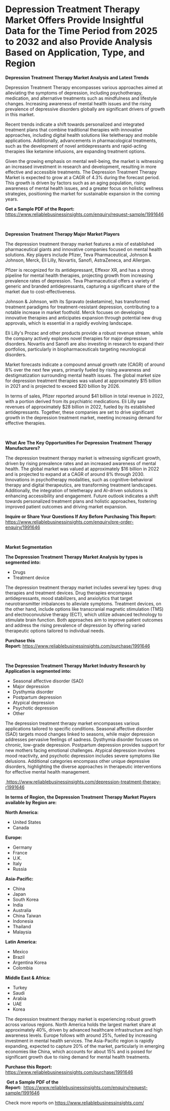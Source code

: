 <p><h1>Depression Treatment Therapy Market Offers Provide Insightful Data for the Time Period from 2025 to 2032 and also Provide Analysis Based on Application, Type, and Region</h1></p><p><strong>Depression Treatment Therapy Market Analysis and Latest Trends</strong></p>
<p><p>Depression Treatment Therapy encompasses various approaches aimed at alleviating the symptoms of depression, including psychotherapy, medication, and alternative treatments such as mindfulness and lifestyle changes. Increasing awareness of mental health issues and the rising prevalence of depressive disorders globally are significant drivers of growth in this market. </p><p>Recent trends indicate a shift towards personalized and integrated treatment plans that combine traditional therapies with innovative approaches, including digital health solutions like teletherapy and mobile applications. Additionally, advancements in pharmacological treatments, such as the development of novel antidepressants and rapid-acting therapies like ketamine infusions, are expanding treatment options. </p><p>Given the growing emphasis on mental well-being, the market is witnessing an increased investment in research and development, resulting in more effective and accessible treatments. The Depression Treatment Therapy Market is expected to grow at a CAGR of 4.3% during the forecast period. This growth is driven by factors such as an aging population, rising awareness of mental health issues, and a greater focus on holistic wellness strategies, positioning the market for sustainable expansion in the coming years.</p></p>
<p><strong>Get a Sample PDF of the Report:&nbsp;</strong> <a href="https://www.reliablebusinessinsights.com/enquiry/request-sample/1991646?utm_campaign=84&utm_medium=2&utm_source=Github&utm_content=ia&utm_term=03032025&utm_id=depression-treatment-therapy">https://www.reliablebusinessinsights.com/enquiry/request-sample/1991646</a></p>
<p>&nbsp;</p>
<p><strong>Depression Treatment Therapy Major Market Players</strong></p>
<p><p>The depression treatment therapy market features a mix of established pharmaceutical giants and innovative companies focused on mental health solutions. Key players include Pfizer, Teva Pharmaceutical, Johnson & Johnson, Merck, Eli Lilly, Novartis, Sanofi, AstraZeneca, and Allergan. </p><p>Pfizer is recognized for its antidepressant, Effexor XR, and has a strong pipeline for mental health therapies, projecting growth from increasing prevalence rates of depression. Teva Pharmaceutical offers a variety of generic and branded antidepressants, capturing a significant share of the market due to cost-effectiveness.</p><p>Johnson & Johnson, with its Spravato (esketamine), has transformed treatment paradigms for treatment-resistant depression, contributing to a notable increase in market foothold. Merck focuses on developing innovative therapies and anticipates expansion through potential new drug approvals, which is essential in a rapidly evolving landscape.</p><p>Eli Lilly's Prozac and other products provide a robust revenue stream, while the company actively explores novel therapies for major depressive disorders. Novartis and Sanofi are also investing in research to expand their portfolios, particularly in biopharmaceuticals targeting neurological disorders.</p><p>Market forecasts indicate a compound annual growth rate (CAGR) of around 8% over the next few years, primarily fueled by rising awareness and destigmatization surrounding mental health issues. The global market size for depression treatment therapies was valued at approximately $15 billion in 2021 and is projected to exceed $20 billion by 2026.</p><p>In terms of sales, Pfizer reported around $41 billion in total revenue in 2022, with a portion derived from its psychiatric medications. Eli Lilly saw revenues of approximately $28 billion in 2022, fueled by its established antidepressants. Together, these companies are set to drive significant growth in the depression treatment market, meeting increasing demand for effective therapies.</p></p>
<p>&nbsp;</p>
<p><strong>What Are The Key Opportunities For Depression Treatment Therapy Manufacturers?</strong></p>
<p><p>The depression treatment therapy market is witnessing significant growth, driven by rising prevalence rates and an increased awareness of mental health. The global market was valued at approximately $16 billion in 2022 and is projected to expand at a CAGR of around 8% through 2030. Innovations in psychotherapy modalities, such as cognitive-behavioral therapy and digital therapeutics, are transforming treatment landscapes. Additionally, the integration of teletherapy and AI-driven solutions is enhancing accessibility and engagement. Future outlook indicates a shift towards personalized treatment plans and holistic approaches, fostering improved patient outcomes and driving market expansion.</p></p>
<p><strong>Inquire or Share Your Questions If Any Before Purchasing This Report:</strong> <a href="https://www.reliablebusinessinsights.com/enquiry/pre-order-enquiry/1991646?utm_campaign=84&utm_medium=2&utm_source=Github&utm_content=ia&utm_term=03032025&utm_id=depression-treatment-therapy">https://www.reliablebusinessinsights.com/enquiry/pre-order-enquiry/1991646</a></p>
<p>&nbsp;</p>
<p><strong>Market Segmentation</strong></p>
<p><strong>The Depression Treatment Therapy Market Analysis by types is segmented into:</strong></p>
<p><ul><li>Drugs</li><li>Treatment device</li></ul></p>
<p><p>The depression treatment therapy market includes several key types: drug therapies and treatment devices. Drug therapies encompass antidepressants, mood stabilizers, and anxiolytics that target neurotransmitter imbalances to alleviate symptoms. Treatment devices, on the other hand, include options like transcranial magnetic stimulation (TMS) and electroconvulsive therapy (ECT), which utilize advanced technology to stimulate brain function. Both approaches aim to improve patient outcomes and address the rising prevalence of depression by offering varied therapeutic options tailored to individual needs.</p></p>
<p><strong>Purchase this Report:&nbsp;</strong><a href="https://www.reliablebusinessinsights.com/purchase/1991646?utm_campaign=84&utm_medium=2&utm_source=Github&utm_content=ia&utm_term=03032025&utm_id=depression-treatment-therapy">https://www.reliablebusinessinsights.com/purchase/1991646</a></p>
<p>&nbsp;</p>
<p><strong>The Depression Treatment Therapy Market Industry Research by Application is segmented into:</strong></p>
<p><ul><li>Seasonal affective disorder (SAD)</li><li>Major depression</li><li>Dysthymia disorder</li><li>Postpartum depression</li><li>Atypical depression</li><li>Psychotic depression</li><li>Other</li></ul></p>
<p><p>The depression treatment therapy market encompasses various applications tailored to specific conditions. Seasonal affective disorder (SAD) targets mood changes linked to seasons, while major depression addresses pervasive feelings of sadness. Dysthymia disorder focuses on chronic, low-grade depression. Postpartum depression provides support for new mothers facing emotional challenges. Atypical depression involves mood reactivity, and psychotic depression includes severe symptoms like delusions. Additional categories encompass other unique depressive disorders, highlighting the diverse approaches in therapeutic interventions for effective mental health management.</p></p>
<p><a href="https://www.reliablebusinessinsights.com/depression-treatment-therapy-r1991646?utm_campaign=84&utm_medium=2&utm_source=Github&utm_content=ia&utm_term=03032025&utm_id=depression-treatment-therapy">&nbsp;https://www.reliablebusinessinsights.com/depression-treatment-therapy-r1991646</a></p>
<p><strong>In terms of Region, the Depression Treatment Therapy Market Players available by Region are:</strong></p>
<p>
    <p> <strong> North America: </strong>
        <ul>
            <li>United States</li>
            <li>Canada</li>
        </ul>
        </p> 
    <p> <strong> Europe: </strong>
        <ul>
            <li>Germany</li>
            <li>France</li>
            <li>U.K.</li>
            <li>Italy</li>
            <li>Russia</li>
        </ul>
        </p> 
    <p> <strong> Asia-Pacific: </strong>
        <ul>
            <li>China</li>
            <li>Japan</li>
            <li>South Korea</li>
            <li>India</li>
            <li>Australia</li>
            <li>China Taiwan</li>
            <li>Indonesia</li>
            <li>Thailand</li>
            <li>Malaysia</li>
        </ul>
        </p> 
    <p> <strong> Latin America: </strong>
        <ul>
            <li>Mexico</li>
            <li>Brazil</li>
            <li>Argentina Korea</li>
            <li>Colombia</li>
        </ul>
        </p> 
    <p> <strong> Middle East & Africa: </strong>
        <ul>
            <li>Turkey</li>
            <li>Saudi</li>
            <li>Arabia</li>
            <li>UAE</li>
            <li>Korea</li>
        </ul>
    </p>
    </p>
<p><p>The depression treatment therapy market is experiencing robust growth across various regions. North America holds the largest market share at approximately 40%, driven by advanced healthcare infrastructure and high awareness levels. Europe follows with around 25%, fueled by increasing investment in mental health services. The Asia-Pacific region is rapidly expanding, expected to capture 20% of the market, particularly in emerging economies like China, which accounts for about 15% and is poised for significant growth due to rising demand for mental health treatments.</p></p>
<p><strong>Purchase this Report: </strong><a href="https://www.reliablebusinessinsights.com/purchase/1991646?utm_campaign=84&utm_medium=2&utm_source=Github&utm_content=ia&utm_term=03032025&utm_id=depression-treatment-therapy">https://www.reliablebusinessinsights.com/purchase/1991646</a></p>
<p>&nbsp;<strong>Get a Sample PDF of the Report:&nbsp;&nbsp;</strong><a href="https://www.reliablebusinessinsights.com/enquiry/request-sample/1991646?utm_campaign=84&utm_medium=2&utm_source=Github&utm_content=ia&utm_term=03032025&utm_id=depression-treatment-therapy">https://www.reliablebusinessinsights.com/enquiry/request-sample/1991646</a></p>
<p><strong></strong></p>
<p>Check more reports on <a href="https://www.reliablebusinessinsights.com/?utm_campaign=84&utm_medium=2&utm_source=Github&utm_content=ia&utm_term=03032025&utm_id=depression-treatment-therapy">https://www.reliablebusinessinsights.com/</a></p>
